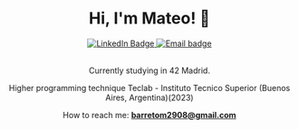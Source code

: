 <div align="center">
   	<h1 align="center">Hi, I'm Mateo! 👋</h1>
    	<a href="https://www.linkedin.com/in/mateo-barreto/">
		<img src="https://img.shields.io/badge/LinkedIn-0077B5?style=for-the-badge&logo=linkedin&logoColor=white" alt="LinkedIn Badge"/>
	</a>
	<a href="barretom2908@gmail.com">
		<img src="https://img.shields.io/badge/Gmail-D14836?style=for-the-badge&logo=gmail&logoColor=white" alt="Email badge"/>
	</a>
</div>
<br>
<div align="center">
	
Currently studying in 42 Madrid.

Higher programming technique
Teclab - Instituto Tecnico Superior (Buenos Aires, Argentina)(2023)

How to reach me: **barretom2908@gmail.com**
</div>
